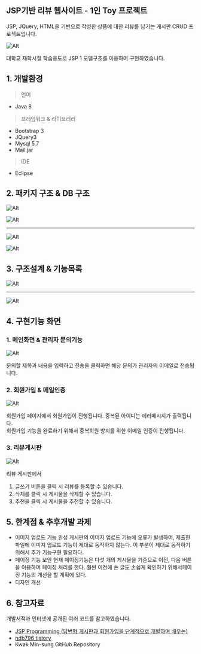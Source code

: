 ﻿## JSP기반 리뷰 웹사이트 - 1인 Toy 프로젝트

JSP, JQuery, HTML을 기반으로 작성한 상품에 대한 리뷰를 남기는 게시판 
CRUD 프로젝트입니다. 

<p><img src="md/5.PNG" alt="Alt"></p>

대학교 재학시절 학습용도로 JSP 1 모델구조를 이용하여 구현하였습니다.





## 1. 개발환경
<blockquote> 
<p> 언어</p>
</blockquote>
<ul>
<li>Java 8</li>
</ul>
<blockquote> 
<p> 프레임워크 & 라이브러리</p>
</blockquote>
<ul>
<li>Bootstrap 3</li>
<li>JQuery3</li>
<li>Mysql 5.7</li>
<li>Mail.jar </li>
</ul>
<blockquote> 
<p> IDE</p>
</blockquote>
<ul>
<li>Eclipse</li>
</ul>

## 2. 패키지 구조 & DB 구조
<p><img src="md/1.PNG" alt="Alt"></p>
<p><img src="md/2.PNG" alt="Alt"></p>

<hr>
<p><img src="md/3.PNG" alt="Alt"></p>
<p><img src="md/4.PNG" alt="Alt"></p>


## 3.  구조설계  & 기능목록
<p><img src="md/6.PNG" alt="Alt"></p>
<hr>
<p><img src="md/7.PNG" alt="Alt"></p>



## 4.  구현기능 화면

### 1. 메인화면 & 관리자 문의기능
<p><img src="md/8.PNG" alt="Alt"></p>

문의할 제목과 내용을 입력하고 전송을 클릭하면 해당 문의가 관리자의 이메일로 전송됩니다.

### 2. 회원가입 & 메일인증
<p><img src="md/9.PNG" alt="Alt"></p>

회원가입 페이지에서 회원가입이 진행됩니다. 중복된 아이디는 에러메시지가 출력됩니다.<br>
회원가입 기능을 완료하기 위해서 중복회원 방지를 위한 이메일 인증이 진행됩니다.

### 3. 리뷰게시판
<p><img src="md/10.PNG" alt="Alt"></p>

리뷰 게시판에서 

1. 글쓰기 버튼을 클릭 시 리뷰를 등록할 수 있습니다.
2. 삭제를 클릭 시 게시물을 삭제할 수 있습니다.
3. 추천을 클릭 시 게시물을 추천할 수 있습니다.


## 5. 한계점 & 추후개발 과제
- 이미지 업로드 기능 완성
게시판의 이미지 업로드 기능에 오류가 발생하여, 제출한 파일에 이미지 업로드 기능이 제대로 동작하지 않는다. 이 부분이 제대로 동작하기 위해서 추가 기능구현 필요하다.
- 페이징 기능 보안
현재 페이징기능은 다섯 개의 게시물을 기준으로 이전, 다음 버튼을 이용하여 페이징 처리를 한다. 훨씬 이전에 쓴 글도 손쉽게 확인하기 위해서페이징 기능의 개선을 할 계획에 있다.
- 디자인 개선




## 6. 참고자료

개발서적과 인터넷에 공개된 여러 코드를 참고하였습니다.

-  [JSP Programming (답변형 게시판과 회원가입을 단계적으로 개발하며 배우는)](https://book.naver.com/bookdb/book_detail.naver?bid=8161645)
- <a href="https://ndb796.tistory.com/43">ndb796 tistory<a/>
- Kwak Min-sung GitHub Repository

